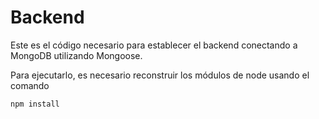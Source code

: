 # Backend

Este es el código necesario para establecer el backend
conectando a MongoDB utilizando Mongoose.

Para ejecutarlo, es necesario reconstruir los módulos 
de node usando el comando 

```
npm install
```